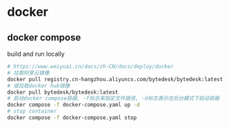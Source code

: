 <!--
 * @Author: jackning 270580156@qq.com
 * @Date: 2024-03-12 10:21:18
 * @LastEditors: jackning 270580156@qq.com
 * @LastEditTime: 2025-01-15 17:07:10
 * @Description: bytedesk.com https://github.com/Bytedesk/bytedesk
 *   Please be aware of the BSL license restrictions before installing Bytedesk IM – 
 *  selling, reselling, or hosting Bytedesk IM as a service is a breach of the terms and automatically terminates your rights under the license.
 *  Business Source License 1.1: https://github.com/Bytedesk/bytedesk/blob/main/LICENSE 
 *  contact: 270580156@qq.com 
 *  联系：270580156@qq.com
 * Copyright (c) 2024 by bytedesk.com, All Rights Reserved. 
-->
# docker

## docker compose

build and run locally

```bash
# https://www.weiyuai.cn/docs/zh-CN/docs/deploy/docker
# 拉取阿里云镜像
docker pull registry.cn-hangzhou.aliyuncs.com/bytedesk/bytedesk:latest
# 或拉取docker hub镜像
docker pull bytedesk/bytedesk:latest
# 启动docker compose容器, -f标志来指定文件路径, -d标志表示在后台模式下启动容器
docker compose -f docker-compose.yaml up -d
# stop container
docker compose -f docker-compose.yaml stop
```
